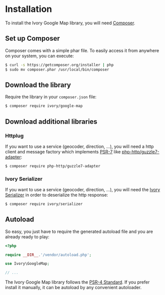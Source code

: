 # Installation

To install the Ivory Google Map library, you will need [Composer](https://getcomposer.org).

## Set up Composer

Composer comes with a simple phar file. To easily access it from anywhere on your system, you can execute:

``` bash
$ curl -s https://getcomposer.org/installer | php
$ sudo mv composer.phar /usr/local/bin/composer
```

## Download the library

Require the library in your `composer.json` file:

``` bash
$ composer require ivory/google-map
```

## Download additional libraries

### Httplug

If you want to use a service (geocoder, direction, ...), you will need a http client and message factory which implements [PSR-7](https://www.php-fig.org/psr/psr-7/) like [php-http/guzzle7-adapter](https://packagist.org/packages/php-http/guzzle7-adapter):

``` bash
$ composer require php-http/guzzle7-adapter
```

### Ivory Serializer

If you want to use a service (geocoder, direction, ...), you will need the 
[Ivory Serializer](https://packagist.org/packages/ivory/serializer) in order to deserialize the http response:

``` bash
$ composer require ivory/serializer
```

## Autoload

So easy, you just have to require the generated autoload file and you are already ready to play:

``` php
<?php

require __DIR__.'/vendor/autoload.php';

use Ivory\GoogleMap;

// ...
```

The Ivory Google Map library follows the [PSR-4 Standard](https://www.php-fig.org/psr/psr-4/). 
If you prefer install it manually, it can be autoload by any convenient autoloader.
